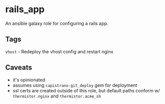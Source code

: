# rails_app

An ansible galaxy role for configuring a rails app.

## Tags

`vhost` - Redeploy the vhost config and restart nginx

## Caveats

- it's opinionated
- assumes using `capistrano-git_deploy` gem for deployment
- ssl certs are created outside of this role, but default paths conform w/ `thermistor.nginx` and `thermistor.acme_sh`
